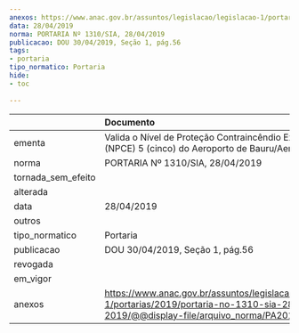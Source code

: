 ```yaml
---
anexos: https://www.anac.gov.br/assuntos/legislacao/legislacao-1/portarias/2019/portaria-no-1310-sia-28-04-2019/@@display-file/arquivo_norma/PA2019-1310.pdf
data: 28/04/2019
norma: PORTARIA Nº 1310/SIA, 28/04/2019
publicacao: DOU 30/04/2019, Seção 1, pág.56
tags:
- portaria
tipo_normatico: Portaria
hide: 
- toc 
 
---
```


|                    | Documento                                                                                                                                            |
|:-------------------|:-----------------------------------------------------------------------------------------------------------------------------------------------------|
| ementa             | Valida o Nível de Proteção Contraincêndio Existente (NPCE) 5 (cinco) do Aeroporto de Bauru/Aeralva (SBAE).                                           |
| norma              | PORTARIA Nº 1310/SIA, 28/04/2019                                                                                                                     |
| tornada_sem_efeito |                                                                                                                                                      |
| alterada           |                                                                                                                                                      |
| data               | 28/04/2019                                                                                                                                           |
| outros             |                                                                                                                                                      |
| tipo_normatico     | Portaria                                                                                                                                             |
| publicacao         | DOU 30/04/2019, Seção 1, pág.56                                                                                                                      |
| revogada           |                                                                                                                                                      |
| em_vigor           |                                                                                                                                                      |
| anexos             | https://www.anac.gov.br/assuntos/legislacao/legislacao-1/portarias/2019/portaria-no-1310-sia-28-04-2019/@@display-file/arquivo_norma/PA2019-1310.pdf |